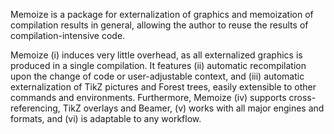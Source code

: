 Memoize is a package for externalization of graphics and memoization of
compilation results in general, allowing the author to reuse the results of
compilation-intensive code.

Memoize (i) induces very little overhead, as all externalized graphics is
produced in a single compilation. It features (ii) automatic recompilation upon
the change of code or user-adjustable context, and (iii) automatic
externalization of TikZ pictures and Forest trees, easily extensible to other
commands and environments. Furthermore, Memoize (iv) supports
cross-referencing, TikZ overlays and Beamer, (v) works with all major engines
and formats, and (vi) is adaptable to any workflow.
